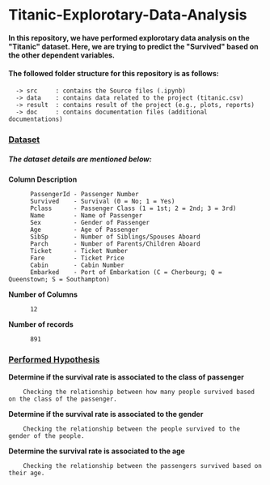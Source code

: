 # Titanic-Explorotary-Data-Analysis

#### In this repository, we have performed explorotary data analysis on the "Titanic" dataset. Here, we are trying to predict the "Survived" based on the other dependent variables.

#### The followed folder structure for this repository is as follows:
 
      -> src     : contains the Source files (.ipynb)
      -> data    : contains data related to the project (titanic.csv)
      -> result  : contains result of the project (e.g., plots, reports)
      -> doc     : contains documentation files (additional documentations)

### <ins>Dataset</ins>
##### The dataset details are mentioned below:

   **Column Description**
   
          PassengerId - Passenger Number
          Survived    - Survival (0 = No; 1 = Yes)
          Pclass      - Passenger Class (1 = 1st; 2 = 2nd; 3 = 3rd)
          Name        - Name of Passenger
          Sex         - Gender of Passenger
          Age         - Age of Passenger
          SibSp       - Number of Siblings/Spouses Aboard
          Parch       - Number of Parents/Children Aboard
          Ticket      - Ticket Number
          Fare        - Ticket Price
          Cabin       - Cabin Number
          Embarked    - Port of Embarkation (C = Cherbourg; Q = Queenstown; S = Southampton)
   
   **Number of Columns**
          
          12
   
   **Number of records**
   
          891
      
### <ins>Performed Hypothesis</ins>

   **Determine if the survival rate is associated to the class of passenger**
   
        Checking the relationship between how many people survived based on the class of the passenger.
   
   **Determine if the survival rate is associated to the gender**
   
        Checking the relationship between the people survived to the gender of the people.
   
   **Determine the survival rate is associated to the age**
   
        Checking the relationship between the passengers survived based on their age.
